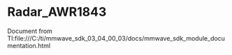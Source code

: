 # Radar_AWR1843
Document from TI:file:///C:/ti/mmwave_sdk_03_04_00_03/docs/mmwave_sdk_module_documentation.html

